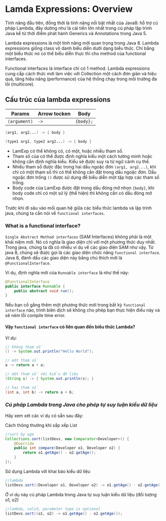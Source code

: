 
# Lamda Expressions: Overview

Tính năng đầu tiên, đồng thời là tính năng nổi bật nhất của Java8: hỗ trợ cú pháp Lambda,  đây dường như là cải tiến lớn nhất trong cú pháp lập trình Java kể từ thời điểm phát hành Generics  và Annotations trong Java 5.

Lambda expressions là một tính năng mới quan trọng trong Java 8. Lambda expressions giống class vô danh biểu diễn dưới dạng biểu thức. Chỉ bằng một biểu thức nó có thể biểu diễn thực thi cho method của functional interfaces. 

Functional interfaces là interface chỉ có 1 method. Lambda expressions cung cấp cách thức mới làm việc với Collection một cách đơn giản và hiệu quả, tăng hiệu năng (performance) của hệ thống chạy trong môi trường đa lõi (multicore).

## Cấu trúc của lambda expressions

| Params        | Arrow tocken | Body |
| --------------| ------------ | ---- |
| `(argument)`  | `->` | `{body};` |

```Java
(arg1, arg2...) -> { body }

(type1 arg1, type2 arg2...) -> { body }
```

- LamExp có thể không có, có một, hoặc nhiều tham số. 
- Tham số của có thể được định nghĩa kiểu một cách tường minh hoặc không cần định nghĩa kiểu. Kiểu sẽ được suy ra từ ngữ cảnh cụ thể.
- Nhiều tham số được đặc trong hai dấu ngoặc đơn `(arg1, arg2...)`, khi chỉ có một tham số thì có thể không cần đặt trong dấu ngoặc đơn. Dấu ngoặc đơn trống `()` được sử dụng để biểu diễn một tập hợp các tham số trống. 
- Body code của LamExp được đặt trong dấu đóng mở nhọn `{body}`, khi body code chỉ có một sử lý (thể hiện) thì không cần có dấu đóng mở nhọn.

Trước khi đi sâu vào mối quan hệ giữa các biểu thức lambda và lập trình java, chúng ta cần nói về `functional interfaces`.

### What is a functional interface?
`Single Abstract Method interfaces` (SAM Interfaces) không phải là một khái niệm mới. Nó có nghĩa là giao diện chỉ với một phương thức duy nhất. Trong java, chúng ta đã có nhiều ví dụ về các giao diện SAM như vậy. Từ java 8, chúng sẽ được gọi là các giao diện chức năng `functional interface`. Java 8, đánh dấu các giao diện này bằng chú thích mới là `@FunctionalInterface`.

Ví dụ, định nghĩa mới của `Runnable interface` là như thế này:
```java
@FunctionalInterface
public interface Runnable {
    public abstract void run();
}
```
Nếu bạn cố gắng thêm một phương thức mới trong bất kỳ `functional interface` nào, trình biên dịch sẽ không cho phép bạn thực hiện điều này và sẽ ném lỗi compile time error.

#### Vậy `functional interface` có liên quan đến biểu thức Lambda?

*Ví dụ:*
```Java
// không tham số
() -> System.out.println("Hello World");

// một tham số
a -> return a + a;

// một tham số với kiểu dữ liệu
(String s) -> { System.out.println(s); }

// hai tham số
(int a, int b) -> return a + b;
```


### *Cú pháp Lambda trong Java cho phép tự suy luận kiểu dữ liệu*
Hãy xem xét các ví dụ có sẵn sau đây:

Cách thông thường khi sắp xếp List
```java
//sort by age
Collections.sort(listDevs, new Comparator<Developer>() {
    @Override
    public int compare(Developer o1, Developer o2) {
        return o1.getAge() - o2.getAge();
    }
});
```

Sử dụng Lambda với khai báo kiểu dữ liệu
```java
//lambda
listDevs.sort((Developer o1, Developer o2) -> o1.getAge() - o2.getAge());
```

Ở ví dụ này cú pháp Lambda trong Java tự suy luận kiểu dữ liệu (đối tượng o1, o2)
```java
//lambda, valid, parameter type is optional
listDevs.sort((o1, o2) -> o1.getAge() - o2.getAge());
```
